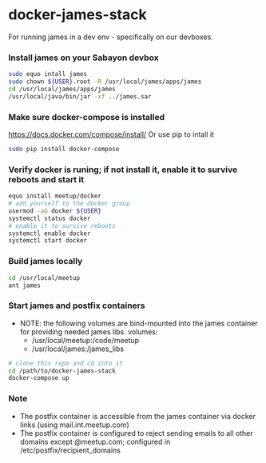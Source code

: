 # docker-james-stack

For running james in a dev env - specifically on our devboxes. 

### Install james on your Sabayon devbox 

```bash
sudo equo intall james
sudo chown ${USER}.root -R /usr/local/james/apps/james
cd /usr/local/james/apps/james 
/usr/local/java/bin/jar -xf ../james.sar
```

### Make sure docker-compose is installed

https://docs.docker.com/compose/install/
Or use pip to intall it
```bash 
sudo pip install docker-compose
```

### Verify docker is runing; if not install it, enable it to survive reboots and start it

```bash
equo install meetup/docker
# add yourself to the docker group
usermod -aG docker ${USER}
systemctl status docker
# enable it to survive reboots
systemctl enable docker
systemctl start docker
```

### Build james locally 

```bash
cd /usr/local/meetup
ant james
```

### Start james and postfix containers
- NOTE: the following volumes are bind-mounted into the james container for providing needed james libs.
    volumes:
     - /usr/local/meetup:/code/meetup
     - /usr/local/james:/james_libs

```bash
# clone this repo and cd into it
cd /path/to/docker-james-stack
docker-compose up
```

### Note 
- The postfix container is accessible from the james container via docker links (using mail.int.meetup.com)
- The postfix container is configured to reject sending emails to all other domains except @meetup.com; configured in /etc/postfix/recipient_domains
